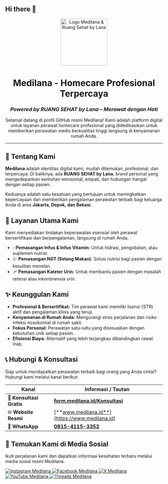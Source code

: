 ## Hi there 👋

<!--
**medilana/Medilana** is a ✨ _special_ ✨ repository because its `README.md` (this file) appears on your GitHub profile.

Here are some ideas to get you started:

- 🔭 I’m currently working on ...
- 🌱 I’m currently learning ...
- 👯 I’m looking to collaborate on ...
- 🤔 I’m looking for help with ...
- 💬 Ask me about ...
- 📫 How to reach me: ...
- 😄 Pronouns: ...
- ⚡ Fun fact: ...
-->

<p align="center">
  <img src="https://img.medilana.id/logo/Medilana-512.png" alt="Logo Medilana & Ruang Sehat by Lana" width="150"/>
</p>

<h1 align="center">Medilana - Homecare Profesional Terpercaya</h1>
<h3 align="center"><i>Powered by RUANG SEHAT by Lana – Merawat dengan Hati</i></h3>

<p align="center">
  Selamat datang di profil GitHub resmi Medilana! Kami adalah platform digital untuk layanan perawat homecare profesional yang didedikasikan untuk memberikan perawatan medis berkualitas tinggi langsung di kenyamanan rumah Anda.
</p>

---

## 👋 Tentang Kami

**Medilana** adalah identitas digital kami, mudah ditemukan, profesional, dan terpercaya. Di baliknya, ada **RUANG SEHAT by Lana**, brand personal yang mengedepankan sentuhan emosional, empati, dan hubungan hangat dengan setiap pasien.

Keduanya adalah satu kesatuan yang bertujuan untuk meningkatkan kepercayaan dan memberikan pengalaman perawatan terbaik bagi keluarga Anda di area **Jakarta, Depok, dan Bekasi**.

## 🏥 Layanan Utama Kami

Kami menyediakan tindakan keperawatan esensial oleh perawat bersertifikasi dan berpengalaman, langsung di rumah Anda.

*   💧 **Pemasangan Infus & Infus Vitamin:** Untuk hidrasi, pengobatan, atau suplemen nutrisi.
*   🩺 **Pemasangan NGT (Selang Makan):** Solusi nutrisi bagi pasien dengan kesulitan menelan.
*   🩹 **Pemasangan Kateter Urin:** Untuk membantu pasien dengan masalah retensi atau inkontinensia urin.

## ✨ Keunggulan Kami

*   **Profesional & Bersertifikat:** Tim perawat kami memiliki lisensi (STR) aktif dan pengalaman klinis yang teruji.
*   **Kenyamanan di Rumah Anda:** Mengurangi stres perjalanan dan risiko infeksi nosokomial di rumah sakit.
*   **Fokus Personal:** Perawatan satu-satu yang disesuaikan dengan kebutuhan unik setiap pasien.
*   **Efisiensi Biaya:** Alternatif yang lebih terjangkau dibandingkan rawat inap.

## 📞 Hubungi & Konsultasi

Siap untuk mendapatkan perawatan terbaik bagi orang yang Anda cintai? Hubungi kami melalui kanal berikut:

| Kanal              | Informasi / Tautan                                            |
| ------------------ | ----------------------------------------------------------- |
| 📝 **Konsultasi Gratis** | [**form.medilana.id/Konsultasi**](https://form.medilana.id/Konsultasi) |
| 🌐 **Website Resmi**     | [**www.medilana.id**](https://www.medilana.id)                |
| 💬 **WhatsApp**          | [**0815-4115-3352**](https://wa.me/6281541153352)             |

## 🔗 Temukan Kami di Media Sosial

Ikuti perjalanan kami dan dapatkan informasi kesehatan terbaru melalui media sosial resmi Medilana.

<p align="left">
  <a href="https://www.instagram.com/medilana.id/" target="_blank">
    <img src="https://img.shields.io/badge/Instagram-medilana.id-%23E4405F?style=for-the-badge&logo=instagram&logoColor=white" alt="Instagram Medilana">
  </a>
  <a href="https://web.facebook.com/medilana.id/" target="_blank">
    <img src="https://img.shields.io/badge/Facebook-medilana.id-%231877F2?style=for-the-badge&logo=facebook&logoColor=white" alt="Facebook Medilana">
  </a>
  <a href="https://x.com/medilanaID" target="_blank">
    <img src="https://img.shields.io/badge/X (Twitter)-medilanaID-%23000000?style=for-the-badge&logo=x&logoColor=white" alt="X Medilana">
  </a>
  <a href="https://www.youtube.com/@medilanaID" target="_blank">
    <img src="https://img.shields.io/badge/YouTube-medilanaID-%23FF0000?style=for-the-badge&logo=youtube&logoColor=white" alt="YouTube Medilana">
  </a>
   <a href="https://www.threads.net/medilana.id/" target="_blank">
    <img src="https://img.shields.io/badge/Threads-medilana.id-%23000000?style=for-the-badge&logo=threads&logoColor=white" alt="Threads Medilana">
  </a>
</p>

